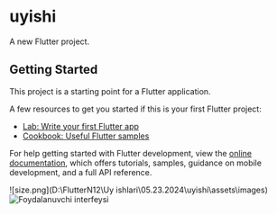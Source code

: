 # uyishi

A new Flutter project.

## Getting Started

This project is a starting point for a Flutter application.

A few resources to get you started if this is your first Flutter project:

- [Lab: Write your first Flutter app](https://docs.flutter.dev/get-started/codelab)
- [Cookbook: Useful Flutter samples](https://docs.flutter.dev/cookbook)

For help getting started with Flutter development, view the
[online documentation](https://docs.flutter.dev/), which offers tutorials,
samples, guidance on mobile development, and a full API reference.


![size.png](D:\FlutterN12\Uy ishlari\05.23.2024\uyishi\assets\images)
![Foydalanuvchi interfeysi](https://example.com/images/size.png)
